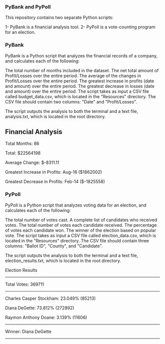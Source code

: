 ### PyBank and PyPoll
This repository contains two separate Python scripts:

1- PyBank is a financial analysis tool.
2- PyPoll is a vote-counting program for an election.

### PyBank
PyBank is a Python script that analyzes the financial records of a company, and calculates each of the following:

The total number of months included in the dataset.
The net total amount of Profit/Losses over the entire period.
The average of the changes in Profit/Losses over the entire period.
The greatest increase in profits (date and amount) over the entire period.
The greatest decrease in losses (date and amount) over the entire period.
The script takes as input a CSV file called budget_data.csv, which is located in the "Resources" directory. The CSV file should contain two columns: "Date" and "Profit/Losses".

The script outputs the analysis to both the terminal and a text file, analysis.txt, which is located in the root directory.

Financial Analysis
----------------------------
Total Months: 86

Total: $22564198

Average Change: $-8311.11

Greatest Increase in Profits: Aug-16 ($1862002)

Greatest Decrease in Profits: Feb-14 ($-1825558)


### PyPoll
PyPoll is a Python script that analyzes voting data for an election, and calculates each of the following:

The total number of votes cast.
A complete list of candidates who received votes.
The total number of votes each candidate received.
The percentage of votes each candidate won.
The winner of the election based on popular vote.
The script takes as input a CSV file called election_data.csv, which is located in the "Resources" directory. The CSV file should contain three columns: "Ballot ID", "County", and "Candidate".

The script outputs the analysis to both the terminal and a text file, election_results.txt, which is located in the root directory.

Election Results

-------------------------

Total Votes: 369711

-------------------------

Charles Casper Stockham: 23.049% (85213)

Diana DeGette: 73.812% (272892)

Raymon Anthony Doane: 3.139% (11606)

-------------------------

Winner: Diana DeGette

-------------------------
